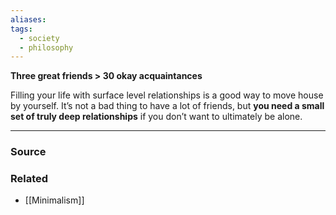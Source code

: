 ```yaml
---
aliases: 
tags:
  - society
  - philosophy
---
```

**Three great friends > 30 okay acquaintances**

Filling your life with surface level relationships is a good way to move house by yourself. It’s not a bad thing to have a lot of friends, but **you need a small set of truly deep relationships** if you don’t want to ultimately be alone.

---

### Source


### Related
- [[Minimalism]]